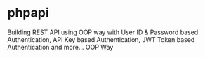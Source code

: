 # phpapi
Building REST API using OOP way with User ID &amp; Password based Authentication,  API Key based Authentication, JWT Token based Authentication and more...  OOP Way
